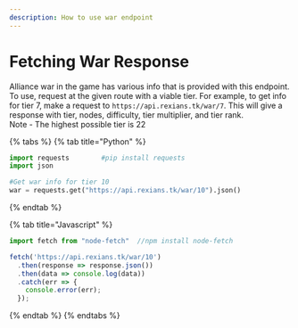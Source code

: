 ```yaml
---
description: How to use war endpoint
---
```


# Fetching War Response

Alliance war in the game has various info that is provided with this endpoint. To use, request at the given route with a viable tier. For example, to get info for tier 7, make a request to `https://api.rexians.tk/war/7`. This will give a response with tier, nodes, difficulty, tier multiplier, and tier rank. \
Note - The highest possible tier is 22

{% tabs %}
{% tab title="Python" %}
```python
import requests        #pip install requests
import json

#Get war info for tier 10
war = requests.get("https://api.rexians.tk/war/10").json()
```
{% endtab %}

{% tab title="Javascript" %}
```javascript
import fetch from "node-fetch"  //npm install node-fetch 

fetch('https://api.rexians.tk/war/10')
  .then(response => response.json())
  .then(data => console.log(data))
  .catch(err => {
	console.error(err);
  });
```
{% endtab %}
{% endtabs %}
